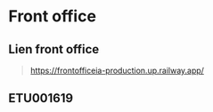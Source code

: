 # Front office 

## Lien front office
> https://frontofficeia-production.up.railway.app/

## **ETU001619**